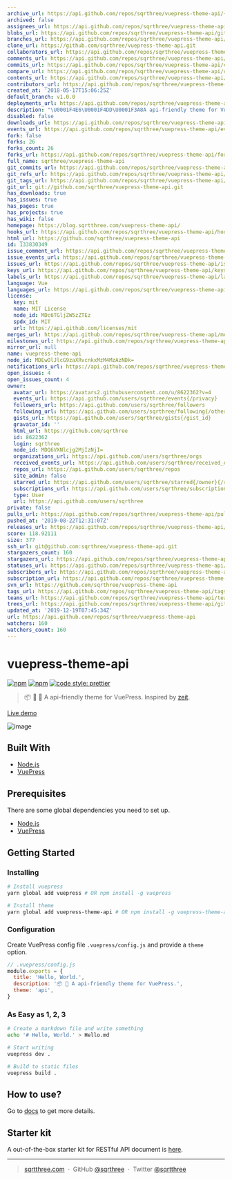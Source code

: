 ```yaml
---
archive_url: https://api.github.com/repos/sqrthree/vuepress-theme-api/{archive_format}{/ref}
archived: false
assignees_url: https://api.github.com/repos/sqrthree/vuepress-theme-api/assignees{/user}
blobs_url: https://api.github.com/repos/sqrthree/vuepress-theme-api/git/blobs{/sha}
branches_url: https://api.github.com/repos/sqrthree/vuepress-theme-api/branches{/branch}
clone_url: https://github.com/sqrthree/vuepress-theme-api.git
collaborators_url: https://api.github.com/repos/sqrthree/vuepress-theme-api/collaborators{/collaborator}
comments_url: https://api.github.com/repos/sqrthree/vuepress-theme-api/comments{/number}
commits_url: https://api.github.com/repos/sqrthree/vuepress-theme-api/commits{/sha}
compare_url: https://api.github.com/repos/sqrthree/vuepress-theme-api/compare/{base}...{head}
contents_url: https://api.github.com/repos/sqrthree/vuepress-theme-api/contents/{+path}
contributors_url: https://api.github.com/repos/sqrthree/vuepress-theme-api/contributors
created_at: '2018-05-17T15:06:25Z'
default_branch: v1.0.0
deployments_url: https://api.github.com/repos/sqrthree/vuepress-theme-api/deployments
description: "\U0001F4E6\U0001F4DD\U0001F3A8A api-friendly theme for VuePress."
disabled: false
downloads_url: https://api.github.com/repos/sqrthree/vuepress-theme-api/downloads
events_url: https://api.github.com/repos/sqrthree/vuepress-theme-api/events
fork: false
forks: 26
forks_count: 26
forks_url: https://api.github.com/repos/sqrthree/vuepress-theme-api/forks
full_name: sqrthree/vuepress-theme-api
git_commits_url: https://api.github.com/repos/sqrthree/vuepress-theme-api/git/commits{/sha}
git_refs_url: https://api.github.com/repos/sqrthree/vuepress-theme-api/git/refs{/sha}
git_tags_url: https://api.github.com/repos/sqrthree/vuepress-theme-api/git/tags{/sha}
git_url: git://github.com/sqrthree/vuepress-theme-api.git
has_downloads: true
has_issues: true
has_pages: true
has_projects: true
has_wiki: false
homepage: https://blog.sqrtthree.com/vuepress-theme-api/
hooks_url: https://api.github.com/repos/sqrthree/vuepress-theme-api/hooks
html_url: https://github.com/sqrthree/vuepress-theme-api
id: 133830349
issue_comment_url: https://api.github.com/repos/sqrthree/vuepress-theme-api/issues/comments{/number}
issue_events_url: https://api.github.com/repos/sqrthree/vuepress-theme-api/issues/events{/number}
issues_url: https://api.github.com/repos/sqrthree/vuepress-theme-api/issues{/number}
keys_url: https://api.github.com/repos/sqrthree/vuepress-theme-api/keys{/key_id}
labels_url: https://api.github.com/repos/sqrthree/vuepress-theme-api/labels{/name}
language: Vue
languages_url: https://api.github.com/repos/sqrthree/vuepress-theme-api/languages
license:
  key: mit
  name: MIT License
  node_id: MDc6TGljZW5zZTEz
  spdx_id: MIT
  url: https://api.github.com/licenses/mit
merges_url: https://api.github.com/repos/sqrthree/vuepress-theme-api/merges
milestones_url: https://api.github.com/repos/sqrthree/vuepress-theme-api/milestones{/number}
mirror_url: null
name: vuepress-theme-api
node_id: MDEwOlJlcG9zaXRvcnkxMzM4MzAzNDk=
notifications_url: https://api.github.com/repos/sqrthree/vuepress-theme-api/notifications{?since,all,participating}
open_issues: 4
open_issues_count: 4
owner:
  avatar_url: https://avatars2.githubusercontent.com/u/8622362?v=4
  events_url: https://api.github.com/users/sqrthree/events{/privacy}
  followers_url: https://api.github.com/users/sqrthree/followers
  following_url: https://api.github.com/users/sqrthree/following{/other_user}
  gists_url: https://api.github.com/users/sqrthree/gists{/gist_id}
  gravatar_id: ''
  html_url: https://github.com/sqrthree
  id: 8622362
  login: sqrthree
  node_id: MDQ6VXNlcjg2MjIzNjI=
  organizations_url: https://api.github.com/users/sqrthree/orgs
  received_events_url: https://api.github.com/users/sqrthree/received_events
  repos_url: https://api.github.com/users/sqrthree/repos
  site_admin: false
  starred_url: https://api.github.com/users/sqrthree/starred{/owner}{/repo}
  subscriptions_url: https://api.github.com/users/sqrthree/subscriptions
  type: User
  url: https://api.github.com/users/sqrthree
private: false
pulls_url: https://api.github.com/repos/sqrthree/vuepress-theme-api/pulls{/number}
pushed_at: '2019-08-22T12:31:07Z'
releases_url: https://api.github.com/repos/sqrthree/vuepress-theme-api/releases{/id}
score: 118.92111
size: 377
ssh_url: git@github.com:sqrthree/vuepress-theme-api.git
stargazers_count: 160
stargazers_url: https://api.github.com/repos/sqrthree/vuepress-theme-api/stargazers
statuses_url: https://api.github.com/repos/sqrthree/vuepress-theme-api/statuses/{sha}
subscribers_url: https://api.github.com/repos/sqrthree/vuepress-theme-api/subscribers
subscription_url: https://api.github.com/repos/sqrthree/vuepress-theme-api/subscription
svn_url: https://github.com/sqrthree/vuepress-theme-api
tags_url: https://api.github.com/repos/sqrthree/vuepress-theme-api/tags
teams_url: https://api.github.com/repos/sqrthree/vuepress-theme-api/teams
trees_url: https://api.github.com/repos/sqrthree/vuepress-theme-api/git/trees{/sha}
updated_at: '2019-12-19T07:45:34Z'
url: https://api.github.com/repos/sqrthree/vuepress-theme-api
watchers: 160
watchers_count: 160
---
```

# vuepress-theme-api

[![npm](https://img.shields.io/npm/v/vuepress-theme-api.svg)](https://www.npmjs.com/package/vuepress-theme-api)
[![npm](https://img.shields.io/npm/l/vuepress-theme-api.svg)](https://github.com/sqrthree/vuepress-theme-api/blob/master/LICENSE)
[![code style: prettier](https://img.shields.io/badge/code_style-prettier-ff69b4.svg)](https://github.com/prettier/prettier)

> 📦 📝 🎨 A api-friendly theme for VuePress. Inspired by [zeit](https://zeit.co/docs).

[Live demo](https://blog.sqrtthree.com/vuepress-theme-api/)

![image](https://user-images.githubusercontent.com/8622362/40341249-9b6e8b9e-5db6-11e8-97f5-41cadc87ce51.png)

## Built With

- [Node.js](https://nodejs.org/)
- [VuePress](https://github.com/vuejs/vuepress)

## Prerequisites

There are some global dependencies you need to set up.

- [Node.js](https://nodejs.org/)
- [VuePress](https://github.com/vuejs/vuepress)

## Getting Started

### Installing

```bash
# Install vuepress
yarn global add vuepress # OR npm install -g vuepress

# Install theme
yarn global add vuepress-theme-api # OR npm install -g vuepress-theme-api
```

### Configuration

Create VuePress config file `.vuepress/config.js` and provide a `theme` option.

```js
// .vuepress/config.js
module.exports = {
  title: 'Hello, World.',
  description: '📦 🎨 A api-friendly theme for VuePress.',
  theme: 'api',
}
```

### As Easy as 1, 2, 3

```bash
# Create a markdown file and write something
echo '# Hello, World.' > Hello.md

# Start writing
vuepress dev .

# Build to static files
vuepress build .
```

## How to use?

Go to [docs](https://blog.sqrtthree.com/vuepress-theme-api/) to get more details.

## Starter kit

A out-of-the-box starter kit for RESTful API document is [here](https://github.com/sqrthree/vuepress-theme-api-starter-kit).

---

> [sqrtthree.com](http://sqrtthree.com/) &nbsp;&middot;&nbsp;
> GitHub [@sqrthree](https://github.com/sqrthree) &nbsp;&middot;&nbsp;
> Twitter [@sqrtthree](https://twitter.com/sqrtthree)
